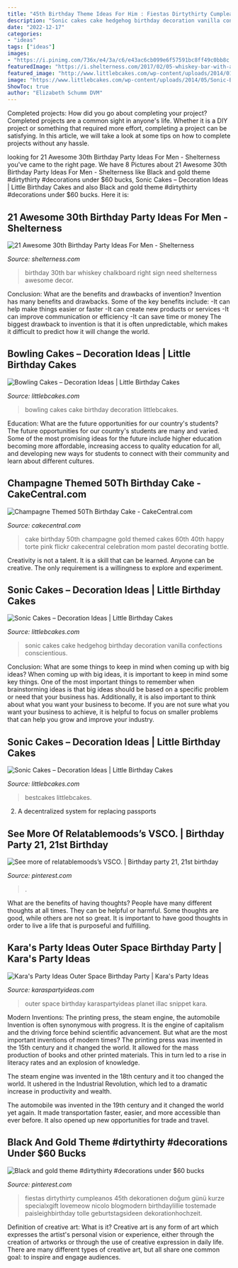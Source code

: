 ```yaml
---
title: "45th Birthday Theme Ideas For Him : Fiestas Dirtythirty Cumpleanos 45th Dekorationen Doğum Günü Kurze Specialxgift Lovemeow Nicolo Blogmodern Birthdaylillie Tostemade Paisleighbirthday Tolle Geburtstagsideen Dekorationhochzeit"
description: "Sonic cakes cake hedgehog birthday decoration vanilla confections conscientious"
date: "2022-12-17"
categories:
- "ideas"
tags: ["ideas"]
images:
- "https://i.pinimg.com/736x/e4/3a/c6/e43ac6cb099e6f57591bc8ff49c0bb8c.jpg"
featuredImage: "https://i.shelterness.com/2017/02/05-whiskey-bar-with-a-chalkboard-sign-is-right-what-you-need.jpg"
featured_image: "http://www.littlebcakes.com/wp-content/uploads/2014/01/Bowling-Cakes-Pictures.jpg"
image: "https://www.littlebcakes.com/wp-content/uploads/2014/05/Sonic-Birthday-Cakes.jpg"
ShowToc: true
author: "Elizabeth Schumm DVM"
---
```



Completed projects: How did you go about completing your project?
Completed projects are a common sight in anyone's life. Whether it is a DIY project or something that required more effort, completing a project can be satisfying. In this article, we will take a look at some tips on how to complete projects without any hassle.

	

		
looking for 21 Awesome 30th Birthday Party Ideas For Men - Shelterness you've came to the right page. We have 8 Pictures about 21 Awesome 30th Birthday Party Ideas For Men - Shelterness like Black and gold theme #dirtythirty #decorations under $60 bucks, Sonic Cakes – Decoration Ideas | Little Birthday Cakes and also Black and gold theme #dirtythirty #decorations under $60 bucks. Here it is:
		
    
## 21 Awesome 30th Birthday Party Ideas For Men - Shelterness

<img loading=lazy src="https://i.shelterness.com/2017/02/05-whiskey-bar-with-a-chalkboard-sign-is-right-what-you-need.jpg" onerror="this.onerror=null;this.src='https://tse4.mm.bing.net/th?id=OIP.oNnxS6Nyi-xxexcygos_KQHaHV&amp;pid=15.1';" alt="21 Awesome 30th Birthday Party Ideas For Men - Shelterness">

_Source: shelterness.com_

>birthday 30th bar whiskey chalkboard right sign need shelterness awesome decor. 

	

Conclusion: What are the benefits and drawbacks of invention?
Invention has many benefits and drawbacks. Some of the key benefits include: 
-It can help make things easier or faster 
-It can create new products or services 
-It can improve communication or efficiency 
-It can save time or money 
The biggest drawback to invention is that it is often unpredictable, which makes it difficult to predict how it will change the world.

    
## Bowling Cakes – Decoration Ideas | Little Birthday Cakes

<img loading=lazy src="http://www.littlebcakes.com/wp-content/uploads/2014/01/Bowling-Cakes-Pictures.jpg" onerror="this.onerror=null;this.src='https://tse3.mm.bing.net/th?id=OIP.5_vIGkXHRHwtFAr5SDXHbAHaJ4&amp;pid=15.1';" alt="Bowling Cakes – Decoration Ideas | Little Birthday Cakes">

_Source: littlebcakes.com_

>bowling cakes cake birthday decoration littlebcakes. 

	

Education: What are the future opportunities for our country's students?
The future opportunities for our country's students are many and varied. Some of the most promising ideas for the future include higher education becoming more affordable, increasing access to quality education for all, and developing new ways for students to connect with their community and learn about different cultures.

    
## Champagne Themed 50Th Birthday Cake - CakeCentral.com

<img loading=lazy src="https://cdn001.cakecentral.com/gallery/2015/03/900_771686OIfH_champagne-themed-50th-birthday-cake.jpg" onerror="this.onerror=null;this.src='https://tse2.mm.bing.net/th?id=OIP.NBbVB-mccXf9LPYfJSQ2ngHaJ4&amp;pid=15.1';" alt="Champagne Themed 50Th Birthday Cake - CakeCentral.com">

_Source: cakecentral.com_

>cake birthday 50th champagne gold themed cakes 60th 40th happy torte pink flickr cakecentral celebration mom pastel decorating bottle. 

	

Creativity is not a talent. It is a skill that can be learned. Anyone can be creative. The only requirement is a willingness to explore and experiment.

    
## Sonic Cakes – Decoration Ideas | Little Birthday Cakes

<img loading=lazy src="http://www.littlebcakes.com/wp-content/uploads/2014/05/Sonic-Cakes-Photos.jpg" onerror="this.onerror=null;this.src='https://tse1.mm.bing.net/th?id=OIP.HFbFrbDJT_R_YKpoIxl7LgHaJ4&amp;pid=15.1';" alt="Sonic Cakes – Decoration Ideas | Little Birthday Cakes">

_Source: littlebcakes.com_

>sonic cakes cake hedgehog birthday decoration vanilla confections conscientious. 

	

Conclusion: What are some things to keep in mind when coming up with big ideas?
When coming up with big ideas, it is important to keep in mind some key things. One of the most important things to remember when brainstorming ideas is that big ideas should be based on a specific problem or need that your business has. Additionally, it is also important to think about what you want your business to become. If you are not sure what you want your business to achieve, it is helpful to focus on smaller problems that can help you grow and improve your industry.

    
## Sonic Cakes – Decoration Ideas | Little Birthday Cakes

<img loading=lazy src="https://www.littlebcakes.com/wp-content/uploads/2014/05/Sonic-Birthday-Cakes.jpg" onerror="this.onerror=null;this.src='https://tse3.mm.bing.net/th?id=OIP.S4UE0rdStoH5-qCgb6SDYQHaFj&amp;pid=15.1';" alt="Sonic Cakes – Decoration Ideas | Little Birthday Cakes">

_Source: littlebcakes.com_

>bestcakes littlebcakes. 

	

2. A decentralized system for replacing passports 

    
## See More Of Relatablemoods’s VSCO. | Birthday Party 21, 21st Birthday

<img loading=lazy src="https://i.pinimg.com/736x/e4/3a/c6/e43ac6cb099e6f57591bc8ff49c0bb8c.jpg" onerror="this.onerror=null;this.src='https://tse3.mm.bing.net/th?id=OIP.Zouo580CUDCUolueOOq1xgHaKX&amp;pid=15.1';" alt="See more of relatablemoods’s VSCO. | Birthday party 21, 21st birthday">

_Source: pinterest.com_

>. 

	

What are the benefits of having thoughts?
People have many different thoughts at all times. They can be helpful or harmful. Some thoughts are good, while others are not so great. It is important to have good thoughts in order to live a life that is purposeful and fulfilling.

    
## Kara&#039;s Party Ideas Outer Space Birthday Party | Kara&#039;s Party Ideas

<img loading=lazy src="http://karaspartyideas.com/wp-content/uploads/2018/07/Outer-Space-Birthday-Party-via-Karas-Party-Ideas-KarasPartyIdeas.com10.jpeg" onerror="this.onerror=null;this.src='https://tse2.mm.bing.net/th?id=OIP.dholBN2vhf_TstebkHfZXgHaE8&amp;pid=15.1';" alt="Kara&#039;s Party Ideas Outer Space Birthday Party | Kara&#039;s Party Ideas">

_Source: karaspartyideas.com_

>outer space birthday karaspartyideas planet illac snippet kara. 

	

Modern Inventions: The printing press, the steam engine, the automobile
Invention is often synonymous with progress. It is the engine of capitalism and the driving force behind scientific advancement. But what are the most important inventions of modern times?
The printing press was invented in the 15th century and it changed the world. It allowed for the mass production of books and other printed materials. This in turn led to a rise in literacy rates and an explosion of knowledge.

The steam engine was invented in the 18th century and it too changed the world. It ushered in the Industrial Revolution, which led to a dramatic increase in productivity and wealth.

The automobile was invented in the 19th century and it changed the world yet again. It made transportation faster, easier, and more accessible than ever before. It also opened up new opportunities for trade and travel.

    
## Black And Gold Theme #dirtythirty #decorations Under $60 Bucks

<img loading=lazy src="https://i.pinimg.com/736x/fe/29/ae/fe29ae1e32cf9e81ed87ef3d097358a5.jpg" onerror="this.onerror=null;this.src='https://tse3.mm.bing.net/th?id=OIP.pLtF1HEIaCSKr61jpTf1cwHaH0&amp;pid=15.1';" alt="Black and gold theme #dirtythirty #decorations under $60 bucks">

_Source: pinterest.com_

>fiestas dirtythirty cumpleanos 45th dekorationen doğum günü kurze specialxgift lovemeow nicolo blogmodern birthdaylillie tostemade paisleighbirthday tolle geburtstagsideen dekorationhochzeit. 

	

Definition of creative art: What is it?
Creative art is any form of art which expresses the artist's personal vision or experience, either through the creation of artworks or through the use of creative expression in daily life. There are many different types of creative art, but all share one common goal: to inspire and engage audiences.

